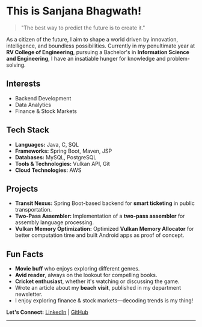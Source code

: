 # This is Sanjana Bhagwath!  

> "The best way to predict the future is to create it."  

As a citizen of the future, I aim to shape a world driven by innovation, intelligence, and boundless possibilities. Currently in my penultimate year at **RV College of Engineering**, pursuing a Bachelor's in **Information Science and Engineering**, I have an insatiable hunger for knowledge and problem-solving.  

## Interests  
- Backend Development  
- Data Analytics  
- Finance & Stock Markets  

## Tech Stack  
- **Languages:** Java, C, SQL  
- **Frameworks:** Spring Boot, Maven, JSP  
- **Databases:** MySQL, PostgreSQL  
- **Tools & Technologies:** Vulkan API, Git
- **Cloud Technologies:** AWS

## Projects  
- **Transit Nexus:** Spring Boot-based backend for **smart ticketing** in public transportation.  
- **Two-Pass Assembler:** Implementation of a **two-pass assembler** for assembly language processing.  
- **Vulkan Memory Optimization:** Optimized **Vulkan Memory Allocator** for better computation time and built Android apps as proof of concept.  

## Fun Facts  
- **Movie buff** who enjoys exploring different genres.  
- **Avid reader**, always on the lookout for compelling books.  
- **Cricket enthusiast**, whether it's watching or discussing the game.  
- Wrote an article about my **beach visit**, published in my department newsletter.
- I enjoy exploring finance & stock markets—decoding trends is my thing!

**Let's Connect:** [LinkedIn](https://www.linkedin.com/in/sanjana-bhagwath/) | [GitHub](https://github.com/SanjanaBhagwath)  

---

